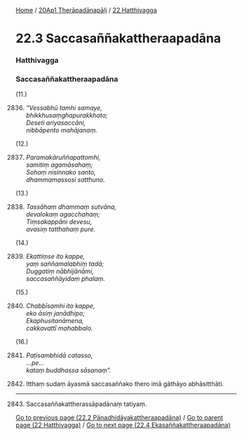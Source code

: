 
[Home](/) / [20Ap1 Therāpadānapāḷi](../../20Ap1.md) / [22 Hatthivagga](../22.md)

# 22.3 Saccasaññakattheraapadāna

### Hatthivagga

### Saccasaññakattheraapadāna

(11.)

2836. _“Vessabhū tamhi samaye,_  
_bhikkhusaṃghapurakkhato;_  
_Deseti ariyasaccāni,_  
_nibbāpento mahājanaṃ._  


(12.)

2837. _Paramakāruññapattomhi,_  
_samitiṃ agamāsahaṃ;_  
_Sohaṃ nisinnako santo,_  
_dhammamassosi satthuno._  


(13.)

2838. _Tassāhaṃ dhammaṃ sutvāna,_  
_devalokaṃ agacchahaṃ;_  
_Tiṃsakappāni devesu,_  
_avasiṃ tatthahaṃ pure._  


(14.)

2839. _Ekattiṃse ito kappe,_  
_yaṃ saññamalabhiṃ tadā;_  
_Duggatiṃ nābhijānāmi,_  
_saccasaññāyidaṃ phalaṃ._  


(15.)

2840. _Chabbīsamhi ito kappe,_  
_eko āsiṃ janādhipo;_  
_Ekaphusitanāmena,_  
_cakkavattī mahabbalo._  


(16.)

2841. _Paṭisambhidā catasso,_  
_…pe…_  
_kataṃ buddhassa sāsanaṃ”._  


2842. Itthaṃ sudaṃ āyasmā saccasaññako thero imā gāthāyo abhāsitthāti.

---

2843. Saccasaññakattherassāpadānaṃ tatiyaṃ.



[Go to previous page (22.2 Pānadhidāyakattheraapadāna)](22.2.md) / [Go to parent page (22 Hatthivagga)](../22.md) / [Go to next page (22.4 Ekasaññakattheraapadāna)](22.4.md)


